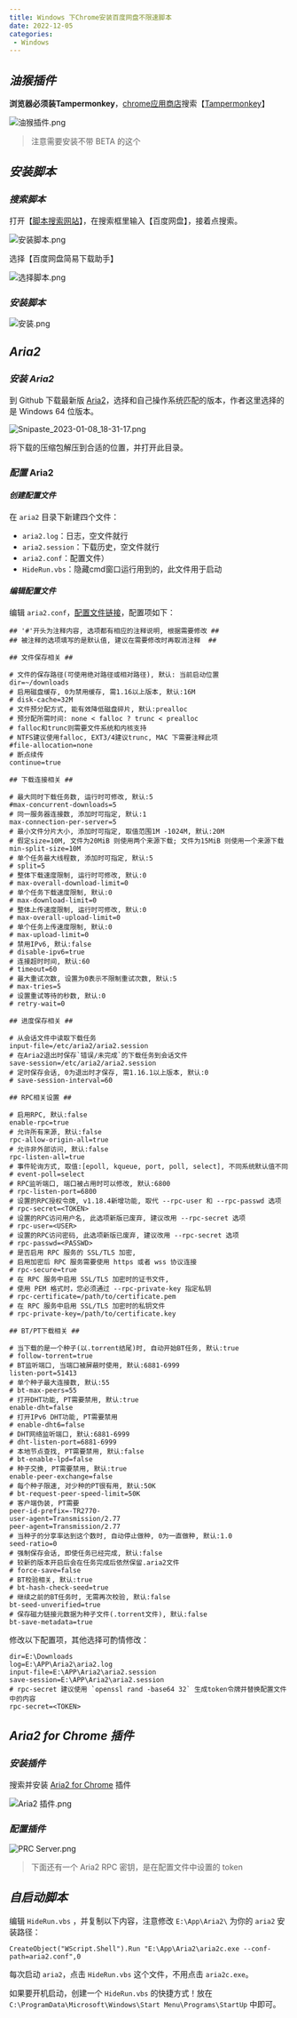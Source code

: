 ```yaml
---
title: Windows 下Chrome安装百度网盘不限速脚本
date: 2022-12-05
categories:
 - Windows
---
```


## ***油猴插件***

**浏览器必须装Tampermonkey**，[chrome应用商店](https://chrome.google.com/webstore/category/extensions?hl=zh-CN)搜索【[Tampermonkey](https://chrome.google.com/webstore/search/Tampermonkey?hl=zh-CN)】

![油猴插件.png](https://s2.loli.net/2022/12/25/z7c3V9sAR6KUCiG.png)

> 注意需要安装不带 BETA 的这个

## ***安装脚本***

### ***搜索脚本***

打开【[脚本搜索网站](http://greasyfork.org/zh-CN)】，在搜索框里输入【百度网盘】，接着点搜索。

![安装脚本.png](https://s2.loli.net/2022/12/25/r8VO1ogJyua4S6Z.png)

选择【百度网盘简易下载助手】

![选择脚本.png](https://s2.loli.net/2022/12/25/3RtvzLIiMOxcAnf.png)

### ***安装脚本***

![安装.png](https://s2.loli.net/2022/12/25/qxaRKAfpiwLyZdz.png)

## ***Aria2***

### ***安装 Aria2***

到 Github 下载最新版 [Aria2](https://github.com/aria2/aria2/releases)，选择和自己操作系统匹配的版本，作者这里选择的是 Windows 64 位版本。

![Snipaste_2023-01-08_18-31-17.png](https://s2.loli.net/2023/01/08/iw23tWnp16elrMb.png)

将下载的压缩包解压到合适的位置，并打开此目录。

### ***配置* Aria2**

#### ***创建配置文件***

在 `aria2` 目录下新建四个文件：

- `aria2.log`：日志，空文件就行
- `aria2.session`：下载历史，空文件就行
- `aria2.conf`：配置文件）
- `HideRun.vbs`：隐藏cmd窗口运行用到的，此文件用于启动

#### ***编辑配置文件***

编辑 `aria2.conf`，[配置文件链接](http://aria2c.com/archiver/aria2.conf )，配置项如下：

```shell
## '#'开头为注释内容, 选项都有相应的注释说明, 根据需要修改 ##
## 被注释的选项填写的是默认值, 建议在需要修改时再取消注释  ##

## 文件保存相关 ##

# 文件的保存路径(可使用绝对路径或相对路径), 默认: 当前启动位置
dir=~/downloads
# 启用磁盘缓存, 0为禁用缓存, 需1.16以上版本, 默认:16M
# disk-cache=32M
# 文件预分配方式, 能有效降低磁盘碎片, 默认:prealloc
# 预分配所需时间: none < falloc ? trunc < prealloc
# falloc和trunc则需要文件系统和内核支持
# NTFS建议使用falloc, EXT3/4建议trunc, MAC 下需要注释此项
#file-allocation=none
# 断点续传
continue=true

## 下载连接相关 ##

# 最大同时下载任务数, 运行时可修改, 默认:5
#max-concurrent-downloads=5
# 同一服务器连接数, 添加时可指定, 默认:1
max-connection-per-server=5
# 最小文件分片大小, 添加时可指定, 取值范围1M -1024M, 默认:20M
# 假定size=10M, 文件为20MiB 则使用两个来源下载; 文件为15MiB 则使用一个来源下载
min-split-size=10M
# 单个任务最大线程数, 添加时可指定, 默认:5
# split=5
# 整体下载速度限制, 运行时可修改, 默认:0
# max-overall-download-limit=0
# 单个任务下载速度限制, 默认:0
# max-download-limit=0
# 整体上传速度限制, 运行时可修改, 默认:0
# max-overall-upload-limit=0
# 单个任务上传速度限制, 默认:0
# max-upload-limit=0
# 禁用IPv6, 默认:false
# disable-ipv6=true
# 连接超时时间, 默认:60
# timeout=60
# 最大重试次数, 设置为0表示不限制重试次数, 默认:5
# max-tries=5
# 设置重试等待的秒数, 默认:0
# retry-wait=0

## 进度保存相关 ##

# 从会话文件中读取下载任务
input-file=/etc/aria2/aria2.session
# 在Aria2退出时保存`错误/未完成`的下载任务到会话文件
save-session=/etc/aria2/aria2.session
# 定时保存会话, 0为退出时才保存, 需1.16.1以上版本, 默认:0
# save-session-interval=60

## RPC相关设置 ##

# 启用RPC, 默认:false
enable-rpc=true
# 允许所有来源, 默认:false
rpc-allow-origin-all=true
# 允许非外部访问, 默认:false
rpc-listen-all=true
# 事件轮询方式, 取值:[epoll, kqueue, port, poll, select], 不同系统默认值不同
# event-poll=select
# RPC监听端口, 端口被占用时可以修改, 默认:6800
# rpc-listen-port=6800
# 设置的RPC授权令牌, v1.18.4新增功能, 取代 --rpc-user 和 --rpc-passwd 选项
# rpc-secret=<TOKEN>
# 设置的RPC访问用户名, 此选项新版已废弃, 建议改用 --rpc-secret 选项
# rpc-user=<USER>
# 设置的RPC访问密码, 此选项新版已废弃, 建议改用 --rpc-secret 选项
# rpc-passwd=<PASSWD>
# 是否启用 RPC 服务的 SSL/TLS 加密,
# 启用加密后 RPC 服务需要使用 https 或者 wss 协议连接
# rpc-secure=true
# 在 RPC 服务中启用 SSL/TLS 加密时的证书文件,
# 使用 PEM 格式时，您必须通过 --rpc-private-key 指定私钥
# rpc-certificate=/path/to/certificate.pem
# 在 RPC 服务中启用 SSL/TLS 加密时的私钥文件
# rpc-private-key=/path/to/certificate.key

## BT/PT下载相关 ##

# 当下载的是一个种子(以.torrent结尾)时, 自动开始BT任务, 默认:true
# follow-torrent=true
# BT监听端口, 当端口被屏蔽时使用, 默认:6881-6999
listen-port=51413
# 单个种子最大连接数, 默认:55
# bt-max-peers=55
# 打开DHT功能, PT需要禁用, 默认:true
enable-dht=false
# 打开IPv6 DHT功能, PT需要禁用
# enable-dht6=false
# DHT网络监听端口, 默认:6881-6999
# dht-listen-port=6881-6999
# 本地节点查找, PT需要禁用, 默认:false
# bt-enable-lpd=false
# 种子交换, PT需要禁用, 默认:true
enable-peer-exchange=false
# 每个种子限速, 对少种的PT很有用, 默认:50K
# bt-request-peer-speed-limit=50K
# 客户端伪装, PT需要
peer-id-prefix=-TR2770-
user-agent=Transmission/2.77
peer-agent=Transmission/2.77
# 当种子的分享率达到这个数时, 自动停止做种, 0为一直做种, 默认:1.0
seed-ratio=0
# 强制保存会话, 即使任务已经完成, 默认:false
# 较新的版本开启后会在任务完成后依然保留.aria2文件
# force-save=false
# BT校验相关, 默认:true
# bt-hash-check-seed=true
# 继续之前的BT任务时, 无需再次校验, 默认:false
bt-seed-unverified=true
# 保存磁力链接元数据为种子文件(.torrent文件), 默认:false
bt-save-metadata=true
```

修改以下配置项，其他选择可酌情修改：

```shell
dir=E:\Downloads
log=E:\APP\Aria2\aria2.log
input-file=E:\APP\Aria2\aria2.session
save-session=E:\APP\Aria2\aria2.session
# rpc-secret 建议使用 `openssl rand -base64 32` 生成token令牌并替换配置文件中的内容
rpc-secret=<TOKEN>
```

## ***Aria2 for Chrome 插件***

### ***安装插件***

搜索并安装 [Aria2 for Chrome](https://chrome.google.com/webstore/search/Aria2%20for%20Chrome?hl=zh-CN) 插件

![Aria2 插件.png](https://s2.loli.net/2022/12/25/EYCcN9AxoMemtqn.png)

### ***配置插件***

![PRC Server.png](https://s2.loli.net/2022/12/25/X1PvIOBQ76yacDk.png)

> 下面还有一个 Aria2 RPC 密钥，是在配置文件中设置的 token

## ***自启动脚本***

编辑 `HideRun.vbs` ，并复制以下内容，注意修改 `E:\App\Aria2\` 为你的 `aria2` 安装路径：

```shell
CreateObject("WScript.Shell").Run "E:\App\Aria2\aria2c.exe --conf-path=aria2.conf",0
```

每次启动 `aria2`，点击 `HideRun.vbs` 这个文件，不用点击 `aria2c.exe`。

如果要开机启动，创建一个 `HideRun.vbs` 的快捷方式！放在 `C:\ProgramData\Microsoft\Windows\Start Menu\Programs\StartUp` 中即可。
